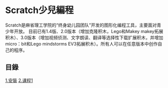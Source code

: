 ﻿# Scratch少兒編程
Scratch是麻省理工学院的“终身幼儿园团队”开发的图形化编程工具，主要面对青少年开放。
目前已有1.4版、2.0版本（增加克隆积木，Lego和Makey makey拓展积木）、3.0版本（增加视频侦测、文字朗读、翻译等选择性下载扩展积木，并增加micro：bit和Lego mindstorms EV3拓展积木）。所有人可以在任意版本中创作自己的程序。

## 目錄
[1.安裝](setup.md)
[2.课程1](unit1.md)